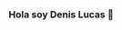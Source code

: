 ### Hola soy Denis Lucas 👋

<!--
**LucasDenis0016/LucasDenis0016** is a ✨ _special_ ✨ repository because its `README.md` (this file) appears on your GitHub profile.

Sobre Mi:

- 🧑‍💻 Desarrollador web:
- 🏆 Basico: Html - Css - Javascript - Git&Github
- 👾 Framework: Reactjs 
- ⚙️Backend: Nodejs - Postgresql - Postman
- 📧 webcodingw@gmail.com 
- 📌 Concordia Entre Rios 
- 
- 
-->
